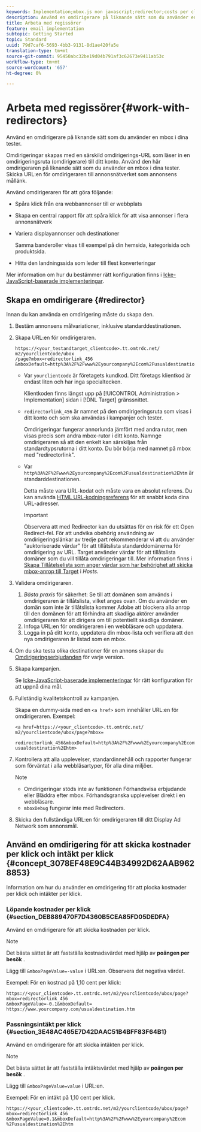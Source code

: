 ```yaml
---
keywords: Implementation;mbox.js non javascript;redirector;costs per click;revenue per click
description: Använd en omdirigerare på liknande sätt som du använder en mbox i dina tester.
title: Arbeta med regissörer
feature: email implementation
subtopic: Getting Started
topic: Standard
uuid: 79d7caf6-5693-4bb3-9131-8d1ae420fa5e
translation-type: tm+mt
source-git-commit: 95450abc32be19d04b791af3c62673e9411ab53c
workflow-type: tm+mt
source-wordcount: '657'
ht-degree: 0%

---
```



# Arbeta med regissörer{#work-with-redirectors}

Använd en omdirigerare på liknande sätt som du använder en mbox i dina tester.

Omdirigeringar skapas med en särskild omdirigerings-URL som läser in en omdirigeringsruta (omdirigerare) till ditt konto. Använd den här omdirigeraren på liknande sätt som du använder en mbox i dina tester. Skicka URL:en för omdirigeraren till annonsnätverket som annonsens mållänk.

Använd omdirigeraren för att göra följande:

* Spåra klick från era webbannonser till er webbplats
* Skapa en central rapport för att spåra klick för att visa annonser i flera annonsnätverk
* Variera displayannonser och destinationer

   Samma banderoller visas till exempel på din hemsida, kategorisida och produktsida.

* Hitta den landningssida som leder till flest konverteringar

Mer information om hur du bestämmer rätt konfiguration finns i [Icke-JavaScript-baserade implementeringar](/help/c-implementing-target/c-non-javascript-based-implementation/non-javascript-based-implementation.md#concept_4799C58B081A43F6B3B8CC25A8D5D7C4).

## Skapa en omdirigerare {#redirector}

Innan du kan använda en omdirigering måste du skapa den.

1. Bestäm annonsens målvariationer, inklusive standarddestinationen.
1. Skapa URL:en för omdirigeraren.

   ```
   https://<your_testandtarget_clientcode>.tt.omtrdc.net/​m2/yourclientcode/ubox
   /​page?mbox=redirectorlink_456
   &mboxDefault=http%3A%2F%2Fwww%2Eyourcompany%2Ecom%2Fusualdestination%2Ehtm
   ```

   * Var `yourclientcode` är företagets kundkod. Ditt företags klientkod är endast liten och har inga specialtecken.

      Klientkoden finns längst upp på [!UICONTROL Administration > Implementation] sidan i [!DNL Target] gränssnittet.

   * `redirectorlink_456` är namnet på den omdirigeringsruta som visas i ditt konto och som ska användas i kampanjer och tester.

      Omdirigeringar fungerar annorlunda jämfört med andra rutor, men visas precis som andra mbox-rutor i ditt konto. Namnge omdirigeraren så att den enkelt kan särskiljas från standardtypsrutorna i ditt konto.  Du bör börja med namnet på mbox med &quot;redirectorlink&quot;.

   * Var `http%3A%2F%2Fwww%2Eyourcompany%2Ecom%2Fusualdestination%2Ehtm` är standarddestinationen.

      Detta måste vara URL-kodat och måste vara en absolut referens. Du kan använda [HTML URL-kodningsreferens](https://www.w3schools.com/tags/ref_urlencode.asp) för att snabbt koda dina URL-adresser.

      >[!IMPORTANT]
      >
      >Observera att med Redirector kan du utsättas för en risk för ett Open Redirect-fel. För att undvika obehörig användning av omdirigeringslänkar av tredje part rekommenderar vi att du använder &quot;auktoriserade värdar&quot; för att tillåtslista standarddomänerna för omdirigering av URL. Target använder värdar för att tillåtslista domäner som du vill tillåta omdirigeringar till. Mer information finns i [Skapa Tillåtelselista som anger värdar som har behörighet att skicka mbox-anrop till Target](/help/administrating-target/hosts.md#allowlist) i *Hosts*.

1. Validera omdirigeraren.
   1. *Bästa praxis* för säkerhet: Se till att domänen som används i omdirigeraren är tillåtslista, vilket anges ovan. Om du använder en domän som inte är tillåtslista kommer Adobe att blockera alla anrop till den domänen för att förhindra att skadliga aktörer använder omdirigeraren för att dirigera om till potentiellt skadliga domäner.
   1. Infoga URL:en för omdirigeraren i en webbläsare och uppdatera.
   1. Logga in på ditt konto, uppdatera din mbox-lista och verifiera att den nya omdirigeraren är listad som en mbox.
1. Om du ska testa olika destinationer för en annons skapar du [Omdirigeringserbjudanden](/help/c-experiences/c-visual-experience-composer/redirect-offer.md#task_9578678D42784F5EB9638F8AC8C911FA) för varje version.
1. Skapa kampanjen.

   Se [Icke-JavaScript-baserade implementeringar](/help/c-implementing-target/c-non-javascript-based-implementation/non-javascript-based-implementation.md#concept_4799C58B081A43F6B3B8CC25A8D5D7C4) för rätt konfiguration för att uppnå dina mål.
1. Fullständig kvalitetskontroll av kampanjen.

   Skapa en dummy-sida med en `<a href>` som innehåller URL:en för omdirigeraren. Exempel:

   ```
   <a href=https://<your_clientcode>.tt.omtrdc.net/​m2/yourclientcode/ubox/​page?mbox=
   
   redirectorlink_456&mboxDefault=http%3A%2F%2Fwww%2Eyourcompany%2Ecom%2F​usualdestination%2Ehtm>
   ```

1. Kontrollera att alla upplevelser, standardinnehåll och rapporter fungerar som förväntat i alla webbläsartyper, för alla dina miljöer.

   >[!NOTE]
   >
   >* Omdirigeringar stöds inte av funktionen Förhandsvisa erbjudande eller Bläddra efter mbox. Förhandsgranska upplevelser direkt i en webbläsare.
   >* `mboxDebug` fungerar inte med Redirectors.


1. Skicka den fullständiga URL:en för omdirigeraren till ditt Display Ad Network som annonsmål.

## Använd en omdirigering för att skicka kostnader per klick och intäkt per klick {#concept_3078EF48E9C44B34992D62AAB9628853}

Information om hur du använder en omdirigering för att plocka kostnader per klick och intäkter per klick.

### Löpande kostnader per klick {#section_DEB889470F7D4360B5CEA85FD05DEDFA}

Använd en omdirigerare för att skicka kostnaden per klick.

>[!NOTE]
>
>Det bästa sättet är att fastställa kostnadsvärdet med hjälp av **poängen per besök** .

Lägg till `&mboxPageValue=-value` i URL:en. Observera det negativa värdet.

Exempel: För en kostnad på 1,10 cent per klick:

```
https://<your_clientcode>.tt.omtrdc.net/​m2/yourclientcode/ubox/​page?mbox=redirectorlink_456
&mboxPageValue=-0.1&mboxDefault=​https://www.yourcompany.com/usualdestination.htm
```

### Passningsintäkt per klick {#section_3E48AC465E7D42DAAC51B4BFF83F64B1}

Använd en omdirigerare för att skicka intäkten per klick.

>[!NOTE]
>
>Det bästa sättet är att fastställa intäktsvärdet med hjälp av **poängen per besök** .

Lägg till `&mboxPageValue=value` i URL:en.

Exempel: För en intäkt på 1,10 cent per klick.

```
https://<​your_clientcode>​​​​.tt​​.omtrdc​.net/​​m2/​yourclientcode/​ubox/​​​page?mbox=redirectorlink_456
&mboxPageValue=0.1​&mbox​Default=​​http%3A%2F%2Fwww%2E​yourcompany%2Ecom​%2Fusualdestination%2Ehtm
```
